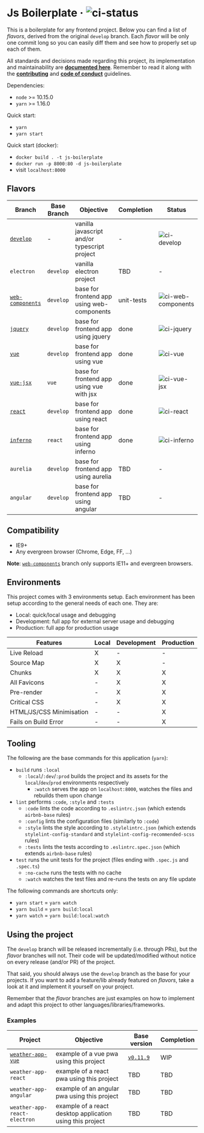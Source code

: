 # Js Boilerplate &middot; ![ci-status][ci-develop]

This is a boilerplate for any frontend project. Below you can find a list of _flavors_, derived from
the original `develop` branch. Each _flavor_ will be only one commit long so you can easily diff
them and see how to properly set up each of them.

All standards and decisions made regarding this project, its implementation and maintainability are
**[documented here](.github/STANDARDS.md)**. Remember to read it along with the
**[contributing](.github/CONTRIBUTING.md)** and **[code of conduct](.github/CODE_OF_CONDUCT.md)**
guidelines.

Dependencies:
  - `node` >= 10.15.0
  - `yarn` >= 1.16.0

Quick start:
  - `yarn`
  - `yarn start`

Quick start (docker):
  - `docker build . -t js-boilerplate`
  - `docker run -p 8000:80 -d js-boilerplate`
  - visit `localhost:8000`

## Flavors

| Branch | Base Branch | Objective | Completion | Status |
| ------ | ------ | ------ | ------ | ------ |
| [`develop`][link-develop] | - | vanilla javascript and/or typescript project | - | ![ci-develop][ci-develop] |
| `electron` | `develop` | vanilla electron project | TBD | - |
| [`web-components`][link-web-components] | `develop` | base for frontend app using web-components | unit-tests | ![ci-web-components][ci-web-components] |
| [`jquery`][link-jquery] | `develop` | base for frontend app using jquery | done | ![ci-jquery][ci-jquery] |
| [`vue`][link-vue] | `develop` | base for frontend app using vue | done | ![ci-vue][ci-vue] |
| [`vue-jsx`][link-vue-jsx] | `vue` | base for frontend app using vue with jsx | done | ![ci-vue-jsx][ci-vue-jsx] |
| [`react`][link-react] | `develop` | base for frontend app using react | done | ![ci-react][ci-react] |
| [`inferno`][link-inferno] | `react` | base for frontend app using inferno | done | ![ci-inferno][ci-inferno] |
| `aurelia` | `develop` | base for frontend app using aurelia | TBD | - |
| `angular` | `develop` | base for frontend app using angular | TBD | - |

## Compatibility
  - IE9+
  - Any evergreen browser (Chrome, Edge, FF, ...)

**Note**: [`web-components`][link-web-components] branch only supports IE11+ and evergreen browsers.

## Environments

This project comes with 3 environments setup. Each environment has been setup according to the
general needs of each one. They are:
  - Local: quick/local usage and debugging
  - Development: full app for external server usage and debugging
  - Production: full app for production usage

| Features | Local | Development | Production |
| ------ | ------ | ------ | ------ |
| Live Reload | X | - | - |
| Source Map | X | X | - |
| Chunks | X | X | X |
| All Favicons | - | X | X |
| Pre-render | - | X | X |
| Critical CSS | - | X | X |
| HTML/JS/CSS Minimisation | - | - | X |
| Fails on Build Error | - | - | X |

## Tooling

The following are the base commands for this application (`yarn`):
  - `build` runs `:local`
    - `:local`/`:dev`/`:prod` builds the project and its assets for the `local`/`dev`/`prod`
environments respectively
      - `:watch` serves the app on `localhost:8000`, watches the files and rebuilds them upon change
  - `lint` performs `:code`, `:style` and `:tests`
    - `:code` lints the code according to `.eslintrc.json` (which extends `airbnb-base` rules)
    - `:config` lints the configuration files (similarly to `:code`)
    - `:style` lints the style according to `.stylelintrc.json` (which extends
`stylelint-config-standard` and `stylelint-config-recommended-scss` rules)
    - `:tests` lints the tests according to `.eslintrc.spec.json` (which extends `airbnb-base`
rules)
  - `test` runs the unit tests for the project (files ending with `.spec.js` and `.spec.ts`)
    - `:no-cache` runs the tests with no cache
    - `:watch` watches the test files and re-runs the tests on any file update

The following commands are shortcuts only:
  - `yarn start` = `yarn watch`
  - `yarn build` = `yarn build:local`
  - `yarn watch` = `yarn build:local:watch`

## Using the project

The `develop` branch will be released incrementally (i.e. through PRs), but the _flavor_ branches
will not. Their code will be updated/modified without notice on every release (and/or PR) of the
project.

That said, you should always use the `develop` branch as the base for your projects. If you want to
add a feature/lib already featured on _flavors_, take a look at it and implement it yourself on your
project.

Remember that the _flavor_ branches are just examples on how to implement and adapt this project to
other languages/libraries/frameworks.

### Examples

| Project | Objective | Base version | Completion |
| ------ | ------ | ------ | ------ |
| [`weather-app-vue`][link-app-vue] | example of a vue pwa using this project | [`v0.11.9`][version-rc2] | WIP |
| `weather-app-react` | example of a react pwa using this project | TBD | TBD |
| `weather-app-angular` | example of an angular pwa using this project | TBD | TBD |
| `weather-app-react-electron` | example of a react desktop application using this project | TBD | TBD |

[link-develop]: https://github.com/tiagomapmarques/js-boilerplate
[link-electron]: https://github.com/tiagomapmarques/js-boilerplate/tree/electron
[link-web-components]: https://github.com/tiagomapmarques/js-boilerplate/tree/web-components
[link-jquery]: https://github.com/tiagomapmarques/js-boilerplate/tree/jquery
[link-vue]: https://github.com/tiagomapmarques/js-boilerplate/tree/vue
[link-vue-jsx]: https://github.com/tiagomapmarques/js-boilerplate/tree/vue-jsx
[link-react]: https://github.com/tiagomapmarques/js-boilerplate/tree/react
[link-inferno]: https://github.com/tiagomapmarques/js-boilerplate/tree/inferno
[link-aurelia]: https://github.com/tiagomapmarques/js-boilerplate/tree/aurelia
[link-angular]: https://github.com/tiagomapmarques/js-boilerplate/tree/angular
[link-app-vue]: https://github.com/tiagomapmarques/js-boilerplate/tree/examples/weather-app-vue
[ci-develop]: https://circleci.com/gh/tiagomapmarques/js-boilerplate.svg?style=shield&circle-token=a1853ef566db72f165f70b008b5929d5978f2bcd
[ci-electron]: https://circleci.com/gh/tiagomapmarques/js-boilerplate/tree/electron.svg?style=shield&circle-token=a1853ef566db72f165f70b008b5929d5978f2bcd
[ci-web-components]: https://circleci.com/gh/tiagomapmarques/js-boilerplate/tree/web-components.svg?style=shield&circle-token=a1853ef566db72f165f70b008b5929d5978f2bcd
[ci-jquery]: https://circleci.com/gh/tiagomapmarques/js-boilerplate/tree/jquery.svg?style=shield&circle-token=a1853ef566db72f165f70b008b5929d5978f2bcd
[ci-vue]: https://circleci.com/gh/tiagomapmarques/js-boilerplate/tree/vue.svg?style=shield&circle-token=a1853ef566db72f165f70b008b5929d5978f2bcd
[ci-vue-jsx]: https://circleci.com/gh/tiagomapmarques/js-boilerplate/tree/vue-jsx.svg?style=shield&circle-token=a1853ef566db72f165f70b008b5929d5978f2bcd
[ci-react]: https://circleci.com/gh/tiagomapmarques/js-boilerplate/tree/react.svg?style=shield&circle-token=a1853ef566db72f165f70b008b5929d5978f2bcd
[ci-inferno]: https://circleci.com/gh/tiagomapmarques/js-boilerplate/tree/inferno.svg?style=shield&circle-token=a1853ef566db72f165f70b008b5929d5978f2bcd
[ci-aurelia]: https://circleci.com/gh/tiagomapmarques/js-boilerplate/tree/aurelia.svg?style=shield&circle-token=a1853ef566db72f165f70b008b5929d5978f2bcd
[ci-angular]: https://circleci.com/gh/tiagomapmarques/js-boilerplate/tree/angular.svg?style=shield&circle-token=a1853ef566db72f165f70b008b5929d5978f2bcd
[version-rc2]: https://github.com/tiagomapmarques/js-boilerplate/tree/v0.11.9
